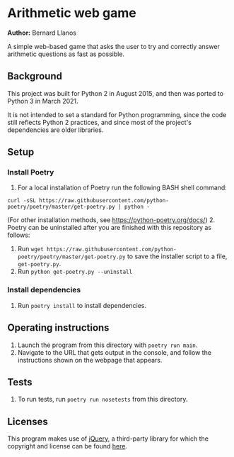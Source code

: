 # Arithmetic web game

**Author:** Bernard Llanos

A simple web-based game that asks the user to try and correctly answer arithmetic questions as fast as possible.

## Background
This project was built for Python 2 in August 2015, and then was ported to Python 3 in March 2021.

It is not intended to set a standard for Python programming, since the code still reflects Python 2 practices, and since most of the project's dependencies are older libraries.

## Setup

### Install Poetry
1. For a local installation of Poetry run the following BASH shell command:
  ```
  curl -sSL https://raw.githubusercontent.com/python-poetry/poetry/master/get-poetry.py | python -
  ```
  (For other installation methods, see https://python-poetry.org/docs/)
2. Poetry can be uninstalled after you are finished with this repository as follows:
  1. Run `wget https://raw.githubusercontent.com/python-poetry/poetry/master/get-poetry.py` to save the installer script to a file, `get-poetry.py`.
  2. Run `python get-poetry.py --uninstall`

### Install dependencies
1. Run `poetry install` to install dependencies.

## Operating instructions
1. Launch the program from this directory with `poetry run main`.
2. Navigate to the URL that gets output in the console, and follow the instructions shown on the webpage that appears.

## Tests
1. To run tests, run `poetry run nosetests` from this directory.

## Licenses

This program makes use of [jQuery](./static/jquery-2.1.4.min.js), a third-party library for which the copyright and license can be found [here](https://jquery.org/license/).